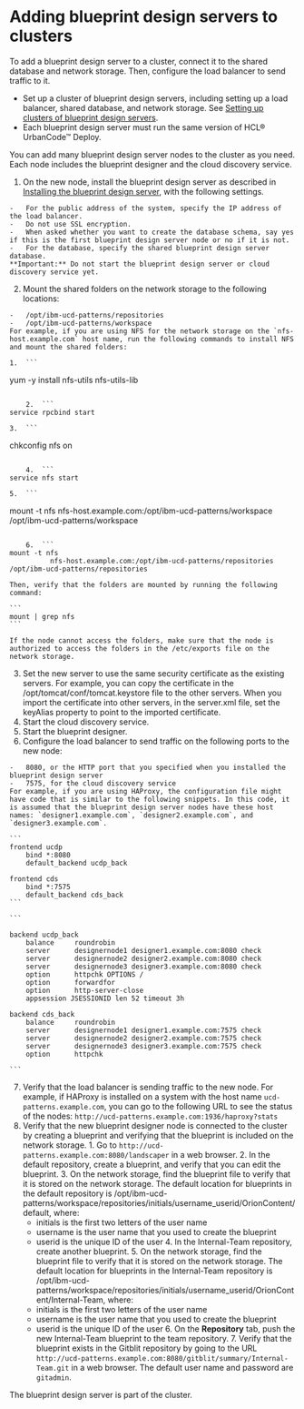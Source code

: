 # Adding blueprint design servers to clusters

To add a blueprint design server to a cluster, connect it to the shared database and network storage. Then, configure the load balancer to send traffic to it.

-   Set up a cluster of blueprint design servers, including setting up a load balancer, shared database, and network storage. See [Setting up clusters of blueprint design servers](ha_config_bds.md).
-   Each blueprint design server must run the same version of HCL® UrbanCode™ Deploy.

You can add many blueprint design server nodes to the cluster as you need. Each node includes the blueprint designer and the cloud discovery service.

1.   On the new node, install the blueprint design server as described in [Installing the blueprint design server](../../com.ibm.udeploy.install.doc/topics/install_server_bds.md), with the following settings. 

    -   For the public address of the system, specify the IP address of the load balancer.
    -   Do not use SSL encryption.
    -   When asked whether you want to create the database schema, say yes if this is the first blueprint design server node or no if it is not.
    -   For the database, specify the shared blueprint design server database.
    **Important:** Do not start the blueprint design server or cloud discovery service yet.

2.   Mount the shared folders on the network storage to the following locations: 

    -   /opt/ibm-ucd-patterns/repositories
    -   /opt/ibm-ucd-patterns/workspace
    For example, if you are using NFS for the network storage on the `nfs-host.example.com` host name, run the following commands to install NFS and mount the shared folders:

    1.  ```
yum -y install nfs-utils nfs-utils-lib
```

    2.  ```
service rpcbind start
```

    3.  ```
chkconfig nfs on
```

    4.  ```
service nfs start
```

    5.  ```
mount -t nfs
          nfs-host.example.com:/opt/ibm-ucd-patterns/workspace /opt/ibm-ucd-patterns/workspace
```

    6.  ```
mount -t nfs
          nfs-host.example.com:/opt/ibm-ucd-patterns/repositories /opt/ibm-ucd-patterns/repositories
```

    Then, verify that the folders are mounted by running the following command:

    ```
    mount | grep nfs
    ```

    If the node cannot access the folders, make sure that the node is authorized to access the folders in the /etc/exports file on the network storage.

3.   Set the new server to use the same security certificate as the existing servers. For example, you can copy the certificate in the /opt/tomcat/conf/tomcat.keystore file to the other servers. When you import the certificate into other servers, in the server.xml file, set the keyAlias property to point to the imported certificate.
4.   Start the cloud discovery service. 
5.   Start the blueprint designer. 
6.   Configure the load balancer to send traffic on the following ports to the new node: 

    -   8080, or the HTTP port that you specified when you installed the blueprint design server
    -   7575, for the cloud discovery service
    For example, if you are using HAProxy, the configuration file might have code that is similar to the following snippets. In this code, it is assumed that the blueprint design server nodes have these host names: `designer1.example.com`, `designer2.example.com`, and `designer3.example.com`.

    ```
    frontend ucdp
        bind *:8080
        default_backend ucdp_back
    
    frontend cds
        bind *:7575
        default_backend cds_back
    ```

    ```
    
    backend ucdp_back
        balance     roundrobin
        server      designernode1 designer1.example.com:8080 check
        server      designernode2 designer2.example.com:8080 check
        server      designernode3 designer3.example.com:8080 check
        option      httpchk OPTIONS /
        option      forwardfor
        option      http-server-close
        appsession JSESSIONID len 52 timeout 3h
    
    backend cds_back
        balance     roundrobin
        server      designernode1 designer1.example.com:7575 check
        server      designernode2 designer2.example.com:7575 check
        server      designernode3 designer3.example.com:7575 check
        option      httpchk
    
    ```

7.   Verify that the load balancer is sending traffic to the new node. For example, if HAProxy is installed on a system with the host name `ucd-patterns.example.com`, you can go to the following URL to see the status of the nodes: `http://ucd-patterns.example.com:1936/haproxy?stats` 
8.   Verify that the new blueprint designer node is connected to the cluster by creating a blueprint and verifying that the blueprint is included on the network storage. 
    1.   Go to `http://ucd-patterns.example.com:8080/landscaper` in a web browser. 
    2.   In the default repository, create a blueprint, and verify that you can edit the blueprint. 
    3.   On the network storage, find the blueprint file to verify that it is stored on the network storage. The default location for blueprints in the default repository is /opt/ibm-ucd-patterns/workspace/repositories/initials/username\_userid/OrionContent/default, where:
        -   initials is the first two letters of the user name
        -   username is the user name that you used to create the blueprint
        -   userid is the unique ID of the user
    4.   In the Internal-Team repository, create another blueprint. 
    5.   On the network storage, find the blueprint file to verify that it is stored on the network storage. The default location for blueprints in the Internal-Team repository is /opt/ibm-ucd-patterns/workspace/repositories/initials/username\_userid/OrionContent/Internal-Team, where:
        -   initials is the first two letters of the user name
        -   username is the user name that you used to create the blueprint
        -   userid is the unique ID of the user
    6.   On the **Repository** tab, push the new Internal-Team blueprint to the team repository. 
    7.   Verify that the blueprint exists in the Gitblit repository by going to the URL `http://ucd-patterns.example.com:8080/gitblit/summary/Internal-Team.git` in a web browser. The default user name and password are `gitadmin`.

The blueprint design server is part of the cluster.


